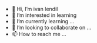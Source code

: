 - 👋 Hi, I’m ivan lendil
- 👀 I’m interested in learning 
- 🌱 I’m currently learning ...
- 💞️ I’m looking to collaborate on ...
- 📫 How to reach me ...

<!---
Lendilivan/Lendilivan is a ✨ special ✨ repository because its `README.md` (this file) appears on your GitHub profile.
You can click the Preview link to take a look at your changes.
--->
